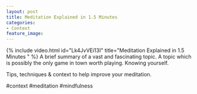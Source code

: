 ```yaml
---
layout: post
title: Meditation Explained in 1.5 Minutes
categories:
- Context
feature_image: 
---
```


{% include video.html id="Lk4JvVEi13I" title="Meditation Explained in 1.5 Minutes " %}
A brief summary of a vast and fascinating topic. A topic which is possibly the only game in town worth playing. Knowing yourself. 

Tips, techniques & context to help improve your meditation. 

#context #meditation #mindfulness 